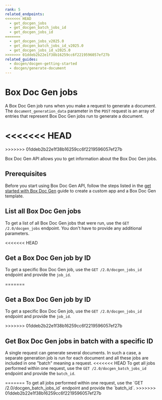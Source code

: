 ```yaml
---
rank: 5
related_endpoints:
<<<<<<< HEAD
  - get_docgen_jobs
  - get_docgen_batch_jobs_id
  - get_docgen_jobs_id
=======
  - get_docgen_jobs_v2025.0
  - get_docgen_batch_jobs_id_v2025.0
  - get_docgen_jobs_id_v2025.0
>>>>>>> 01ddeb2b22e1f38b16259cc6f2219596057ef27b
related_guides:
  - docgen/docgen-getting-started
  - docgen/generate-document
---
```


# Box Doc Gen jobs

A Box Doc Gen job runs when you make a request to generate a document.
The `document_generation_data` parameter in the `POST` request is an array of entries that represent Box Doc Gen jobs run to generate a document.

<<<<<<< HEAD
<Samples id='post_docgen_batches' />
=======
<Samples id='post_docgen_batches_v2025.0' />
>>>>>>> 01ddeb2b22e1f38b16259cc6f2219596057ef27b

Box Doc Gen API allows you to get information about the Box Doc Gen jobs.

## Prerequisites

Before you start using Box Doc Gen API, follow the steps listed in the [get started with Box Doc Gen][docgen-prerequisites] guide to create a custom app and a Box Doc Gen template.

## List all Box Doc Gen jobs

To get a list of all Box Doc Gen jobs that were run,
use the `GET /2.0/docgen_jobs` endpoint. You don't have to provide any additional parameters.

<<<<<<< HEAD
<Samples id='get_docgen_jobs' />

## Get a Box Doc Gen job by ID

To get a specific Box Doc Gen job, 
use the `GET /2.0/docgen_jobs_id` endpoint and provide the `job_id`.

<Samples id='get_docgen_jobs_id' />
=======
<Samples id='get_docgen_jobs_v2025.0' />

## Get a Box Doc Gen job by ID

To get a specific Box Doc Gen job,
use the `GET /2.0/docgen_jobs_id` endpoint and provide the `job_id`.

<Samples id='get_docgen_jobs_id_v2025.0' />
>>>>>>> 01ddeb2b22e1f38b16259cc6f2219596057ef27b

## Get Box Doc Gen jobs in batch with a specific ID

A single request can generate several documents. In such a case, a separate generation job is run for each document and all these jobs are included in one "batch" meaning a request.
<<<<<<< HEAD
To get all jobs performed within one request, use the `GET /2.0/docgen_batch_jobs_id` endpoint and provide the `batch_id`. 

<Samples id='get_docgen_jobs_id' />
=======
To get all jobs performed within one request, use the `GET /2.0/docgen_batch_jobs_id` endpoint and provide the `batch_id`.

<Samples id='get_docgen_jobs_id_v2025.0' />
>>>>>>> 01ddeb2b22e1f38b16259cc6f2219596057ef27b

[docgen-prerequisites]: g://docgen/docgen-getting-started
